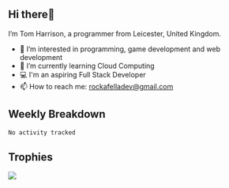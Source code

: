 ## Hi there👋
I’m Tom Harrison, a programmer from Leicester, United Kingdom.
- 👀 I’m interested in programming, game development and web development
- 🌱 I’m currently learning Cloud Computing
- 💻 I'm an aspiring Full Stack Developer
- 📫 How to reach me: [rockafelladev@gmail.com](rockafelladev@gmail.com)

## Weekly Breakdown

<!--START_SECTION:waka-->

```txt
No activity tracked
```

<!--END_SECTION:waka-->

## Trophies

<img src="https://github-profile-trophy.vercel.app/?username=TomHarrison001&theme=nord&no-frame=true&margin-w=10&column=7" />
